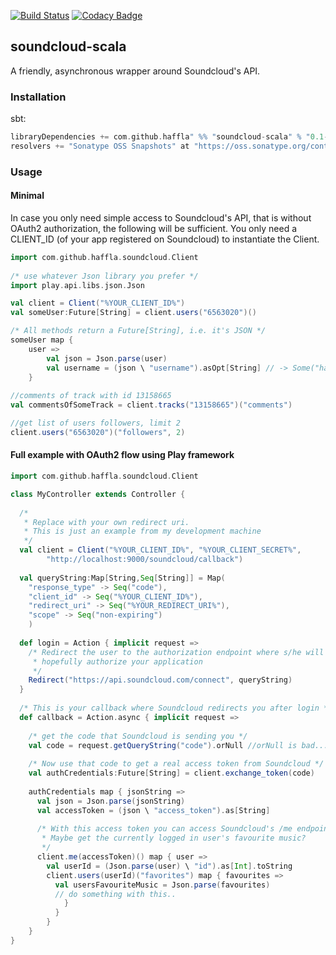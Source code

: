 [![Build Status](https://travis-ci.org/haffla/soundcloud-scala.svg)](https://travis-ci.org/haffla/soundcloud-scala) [![Codacy Badge](https://api.codacy.com/project/badge/7a481c68837549f7aaa4f630153369fa)](https://www.codacy.com/app/jakobpupke_2054/soundcloud-scala)

## soundcloud-scala

A friendly, asynchronous wrapper around Soundcloud's API.

### Installation
sbt:

```scala
libraryDependencies += com.github.haffla" %% "soundcloud-scala" % "0.1-SNAPSHOT"
resolvers += "Sonatype OSS Snapshots" at "https://oss.sonatype.org/content/repositories/snapshots"
```

### Usage
#### Minimal
In case you only need simple access to Soundcloud's API, that is without OAuth2 authorization, the following will be sufficient. You only need a CLIENT_ID (of your app registered on Soundcloud) to instantiate the Client.
 
```scala
import com.github.haffla.soundcloud.Client
    
/* use whatever Json library you prefer */
import play.api.libs.json.Json

val client = Client("%YOUR_CLIENT_ID%")
val someUser:Future[String] = client.users("6563020")()

/* All methods return a Future[String], i.e. it's JSON */
someUser map {
	user => 
		val json = Json.parse(user)
		val username = (json \ "username").asOpt[String] // -> Some("haffla")
	}
	
//comments of track with id 13158665
val commentsOfSomeTrack = client.tracks("13158665")("comments")

//get list of users followers, limit 2
client.users("6563020")("followers", 2)
```

#### Full example with OAuth2 flow using Play framework

```scala
import com.github.haffla.soundcloud.Client	

class MyController extends Controller {
		
  /* 
   * Replace with your own redirect uri.
   * This is just an example from my development machine 
   */
  val client = Client("%YOUR_CLIENT_ID%", "%YOUR_CLIENT_SECRET%", 
  		"http://localhost:9000/soundcloud/callback")
                      
  val queryString:Map[String,Seq[String]] = Map(
    "response_type" -> Seq("code"),
    "client_id" -> Seq("%YOUR_CLIENT_ID%"),
    "redirect_uri" -> Seq("%YOUR_REDIRECT_URI%"),
    "scope" -> Seq("non-expiring")
    )
	  
  def login = Action { implicit request =>
    /* Redirect the user to the authorization endpoint where s/he will 
     * hopefully authorize your application
     */
    Redirect("https://api.soundcloud.com/connect", queryString)
  }
		
  /* This is your callback where Soundcloud redirects you after login */
  def callback = Action.async { implicit request =>
	  
    /* get the code that Soundcloud is sending you */
    val code = request.getQueryString("code").orNull //orNull is bad...
    
    /* Now use that code to get a real access token from Soundcloud */
    val authCredentials:Future[String] = client.exchange_token(code)
	    
    authCredentials map { jsonString =>
      val json = Json.parse(jsonString)
      val accessToken = (json \ "access_token").as[String]
		
      /* With this access token you can access Soundcloud's /me endpoint.
       * Maybe get the currently logged in user's favourite music? 
       */
      client.me(accessToken)() map { user =>
        val userId = (Json.parse(user) \ "id").as[Int].toString
        client.users(userId)("favorites") map { favourites =>
          val usersFavouriteMusic = Json.parse(favourites)
          // do something with this..
            }
          }
        }
    }
}
```
